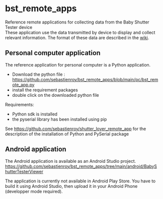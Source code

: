 # bst_remote_apps
Reference remote applications for collecting data from the Baby Shutter Tester device  
These application use the data transmitted by device to display and collect relevant information. The format of these data are described in the [wiki](https://github.com/sebastienroy/bst_remote_apps/wiki).  

## Personal computer application
The reference application for personal computer is a Python application.  

- Download the python file : https://github.com/sebastienroy/bst_remote_apps/blob/main/pc/bst_remote_app.py
- install the requirement packages
- double click on the downloaded python file

Requirements:  
- Python sdk is installed
- the pyserial library has been installed using pip

See https://github.com/sebastienroy/shutter_lover_remote_app for the description of the installation of Python and PySerial package

## Android application

The Android application is available as an Android Studio project.  
https://github.com/sebastienroy/bst_remote_apps/tree/main/android/BabyShutterTesterViewer  

The application is currently not available in Android Play Store.  You have to build it using Android Studio, then upload it in your Android Phone (developper mode required).  





